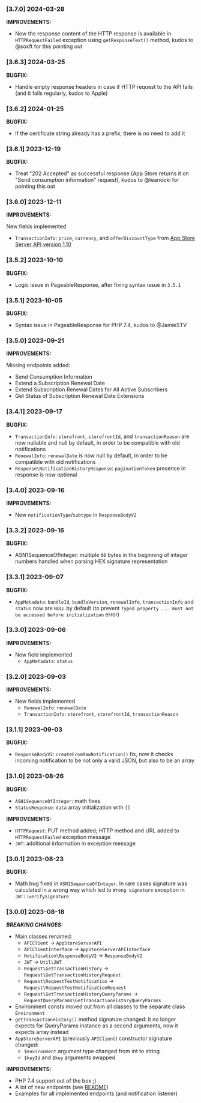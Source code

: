 ### [3.7.0] 2024-03-28

**IMPROVEMENTS:**

- Now the response content of the HTTP response is available in `HTTPRequestFailed` exception using `getResponseText()` method, kudos to @soxft for this pointing out 

### [3.6.3] 2024-03-25

**BUGFIX:**

- Handle empty response headers in case if HTTP request to the API fails (and it fails regularly, kudos to Apple)

### [3.6.2] 2024-01-25

**BUGFIX:**

- If the certificate string already has a prefix, there is no need to add it

### [3.6.1] 2023-12-19

**BUGFIX:**

- Treat "202 Accepted" as successful response (App Store returns it on "Send consumption information" request), kudos to @teanooki for pointing this out

### [3.6.0] 2023-12-11

**IMPROVEMENTS:**

New fields implemented
- `TransactionInfo`: `price`, `currency`, and `offerDiscountType` from [App Store Server API version 1.10](https://developer.apple.com/documentation/appstoreserverapi/app_store_server_api_changelog#4307459)

### [3.5.2] 2023-10-10

**BUGFIX:**

- Logic issue in PageableResponse, after fixing syntax issue in `3.5.1`

### [3.5.1] 2023-10-05

**BUGFIX:**

- Syntax issue in PageableResponse for PHP 7.4, kudos to @JamieSTV

### [3.5.0] 2023-09-21

**IMPROVEMENTS:**

Missing endpoints added:
- Send Consumption Information
- Extend a Subscription Renewal Date
- Extend Subscription Renewal Dates for All Active Subscribers
- Get Status of Subscription Renewal Date Extensions

### [3.4.1] 2023-09-17

**BUGFIX:**

- `TransactionInfo`: `storefront`, `storefrontId`, and `transactionReason` are now nullable and null by default, in order to be compatible with old notifications
- `RenewalInfo`: `renewalDate` is now null by default, in order to be compatible with old notifications
- `Response\NotificationHistoryResponse`: `paginationToken` presence in response is now optional

### [3.4.0] 2023-09-16

**IMPROVEMENTS:**

- New `notificationType`/`subtype` in `ResponseBodyV2`

### [3.3.2] 2023-09-16

**BUGFIX:**

- ASN1SequenceOfInteger: multiple `00` bytes in the beginning of integer numbers handled when parsing HEX signature representation

### [3.3.1] 2023-09-07

**BUGFIX:**

- `AppMetadata`: `bundleId`, `bundleVersion`, `renewalInfo`, `transactionInfo` and `status` now are `NULL` by default (to prevent `Typed property ... must not be accessed before initialization` error)

### [3.3.0] 2023-09-06

**IMPROVEMENTS:**

- New field implemented
  - `AppMetadata`: `status`

### [3.2.0] 2023-09-03

**IMPROVEMENTS:**

- New fields implemented
  - `RenewalInfo`: `renewalDate`
  - `TransactionInfo`: `storefront`, `storefrontId`, `transactionReason`

### [3.1.1] 2023-09-03

**BUGFIX:**

- `ResponseBodyV2`: `createFromRawNotification()` fix, now it checks incoming notification to be not only a valid JSON, but also to be an array

### [3.1.0] 2023-08-26

**BUGFIX:**
 
- `ASN1SequenceOfInteger`: math fixes
- `StatusResponse`: `data` array initialization with `[]`

**IMPROVEMENTS:**

- `HTTPRequest`: PUT method added; HTTP method and URL added to `HTTPRequestFailed` exception message
- `JWT`: additional information in exception message

### [3.0.1] 2023-08-23

**BUGFIX:**

- Math bug fixed in `ASN1SequenceOfInteger`. In rare cases signature was calculated in a wrong way which led to `Wrong signature` exception in `JWT::verifySignature`

### [3.0.0] 2023-08-18

***BREAKING CHANGES:***

- Main classes renamed:
  - `APIClient` -> `AppStoreServerAPI`
  - `APIClientInterface` -> `AppStoreServerAPIInterface`
  - `Notification\ResponseBodyV2` -> `ResponseBodyV2`
  - `JWT` -> `Util\JWT`
  - `Request\GetTransactionHistory` -> `Request\GetTransactionHistoryRequest`
  - `Request\RequestTestNotification` -> `Request\RequestTestNotificationRequest`
  - `Request\GetTransactionHistoryQueryParams` -> `RequestQueryParams\GetTransactionHistoryQueryParams`
- Environment consts moved out from all classes to the separate class `Environment`
- `getTransactionHistory()` method signature changed: it no longer expects for QueryParams instance as a second arguments, now it expects array instead
- `AppStoreServerAPI` (previously `APIClient`) constructor signature changed:
  - `$environment` argument type changed from int to string
  - `$keyId` and `$key` arguments swapped

**IMPROVEMENTS:**

- PHP 7.4 support out of the box ;)
- A lot of new endpoints (see [README](https://github.com/readdle/app-store-server-api/blob/master/README.md))
- Examples for all implemented endpoints (and notification listener)
